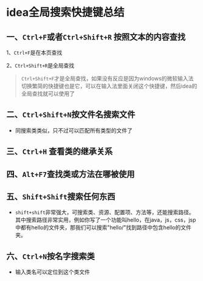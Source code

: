 # idea全局搜索快捷键总结

## 一、`Ctrl+F`或者`Ctrl+Shift+R` 按照文本的内容查找

1、`Ctrl+F`是在本页查找

2、`Ctrl+Shift+R`是全局查找

> `Ctrl+Shift+F`才是全局查找，如果没有反应是因为windows的微软输入法切换繁简的快捷键也是它，可以在输入法里面关闭这个快捷键，然后idea的全局查找就可以使用了

## 二、`Ctrl+Shift+N`按文件名搜索文件

- 同搜索类类似，只不过可以匹配所有类型的文件了

## 三、`Ctrl+H` 查看类的继承关系

## 四、`Alt+F7`查找类或方法在哪被使用

## 五、`Shift+Shift`搜索任何东西

- `shift+shift`非常强大，可搜索类、资源、配置项、方法等，还能搜索路径。其中搜索路径非常实用，例如你写了一个功能叫hello，在java，js，css，jsp中都有hello的文件夹，那我们可以搜索"hello/"找到路径中包含hello的文件夹。

## 六、`Ctrl+N`按名字搜索类

- 输入类名可以定位到这个类文件